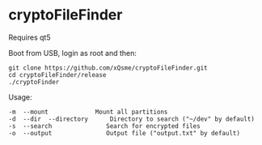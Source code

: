 # cryptoFileFinder

Requires qt5

Boot from USB, login as root and then:

```
git clone https://github.com/xQsme/cryptoFileFinder.git
cd cryptoFileFinder/release
./cryptoFinder
```

Usage:
```
-m  --mount			    Mount all partitions
-d  --dir  --directory      Directory to search ("~/dev" by default)
-s  --search		       Search for encrypted files
-o  --output		       Output file ("output.txt" by default)
```
